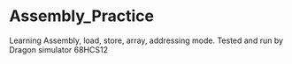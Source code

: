 # Assembly_Practice
Learning Assembly, load, store, array, addressing mode. Tested and run by Dragon simulator 68HCS12
